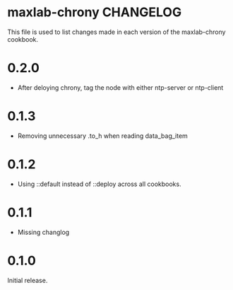 # maxlab-chrony CHANGELOG

This file is used to list changes made in each version of the maxlab-chrony cookbook.

# 0.2.0

* After deloying chrony, tag the node with either ntp-server or ntp-client

# 0.1.3

* Removing unnecessary .to_h when reading data_bag_item

# 0.1.2

* Using ::default instead of ::deploy across all cookbooks.

# 0.1.1

* Missing changlog

# 0.1.0

Initial release.
